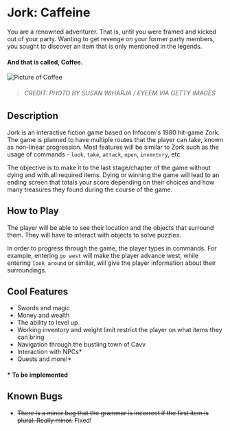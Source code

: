 # Jork: Caffeine
You are a renowned adventurer. That is, until you were framed and kicked out of your party. Wanting to get revenge on your former party members, you sought to discover an item that is only mentioned in the legends.
#### And that is called, Coffee.

![Picture of Coffee](https://imagesvc.meredithcorp.io/v3/mm/image?url=https%3A%2F%2Fstatic.onecms.io%2Fwp-content%2Fuploads%2Fsites%2F19%2F2018%2F02%2F13%2Ffield-image-gettyimages-604221729-2000.jpg)
>###### CREDIT: PHOTO BY SUSAN WIHARJA / EYEEM VIA GETTY IMAGES

## Description
Jork is an interactive fiction game based on Infocom's 1980 hit-game Zork. The game is planned to have multiple routes that the player can take, known as non-linear progression. Most features will be similar to Zork such as the usage of commands - `look`, `take`, `attack`, `open`, `inventory`, etc.

The objective is to make it to the last stage/chapter of the game without dying and with all required items. Dying or winning the game will lead to an ending screen that totals your score depending on their choices and how many treasures they found during the course of the game.

## How to Play
The player will be able to see their location and the objects that surround them. They will have to interact with objects to solve puzzles.

In order to progress through the game, the player types in commands. For example, entering `go west` will make the player advance west, while entering `look around` or similar, will give the player information about their surroundings.

## Cool Features
* Swords and magic
* Money and wealth
* The ability to level up
* Working inventory and weight limit restrict the player on what items they can bring
* Navigation through the bustling town of Cavv 
* Interaction with NPCs*
* Quests and more!*

#### * To be implemented

## Known Bugs
* ~~There is a minor bug that the grammar is incorrect if the first item is plural. Really minor.~~ Fixed!